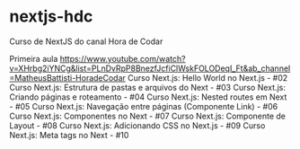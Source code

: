 # nextjs-hdc

Curso de NextJS do canal Hora de Codar

Primeira aula
https://www.youtube.com/watch?v=XHrbg2iYNCg&list=PLnDvRpP8BnezfJcfiClWskFOLODeqI_Ft&ab_channel=MatheusBattisti-HoradeCodar
Curso Next.js: Hello World no Next.js - #02
Curso Next.js: Estrutura de pastas e arquivos do Next - #03
Curso Next.js: Criando páginas e roteamento - #04
Curso Next.js: Nested routes em Next - #05
Curso Next.js: Navegação entre páginas (Componente Link) - #06
Curso Next.js: Componentes no Next - #07
Curso Next.js: Componente de Layout - #08
Curso Next.js: Adicionando CSS no Next.js - #09
Curso Next.js: Meta tags no Next - #10
